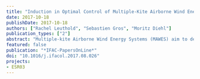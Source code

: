 ```yaml
---
title: "Induction in Optimal Control of Multiple-Kite Airborne Wind Energy Systems"
date: 2017-10-18
publishDate: 2017-10-18
authors: ["Rachel Leuthold", "Sebastien Gros", "Moritz Diehl"]
publication_types: ["2"]
abstract: "Multiple-kite Airborne Wind Energy Systems (MAWES) aim to decrease inter-mittency and cost over conventional wind turbines, while generating more power than other airborne wind energy systems. The purpose of this work is to estimate whether axial and angular induction are relevant phenomena in the modelling of pumping-cycle MAWES with two or more kites. Considering the modelling assumptions, axial induction is a relevant phenomenon and leads to significant changes in design-point, especially with respect to kite mass and secondary tether length. However, angular induction can be neglected in modelling for optimal design and control problems."
featured: false
publication: "*IFAC-PapersOnLine*"
doi: "10.1016/j.ifacol.2017.08.026"
projects:
- ESR03
---
```


